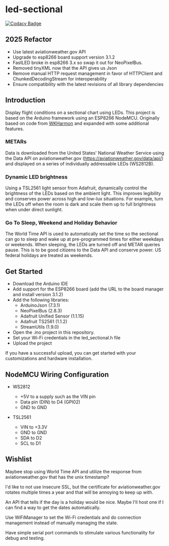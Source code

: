 # led-sectional

[![Codacy Badge](https://app.codacy.com/project/badge/Grade/6d49a017b89b4e7395385a1821d93631)](https://app.codacy.com/gh/project802/led-sectional/dashboard?utm_source=gh&utm_medium=referral&utm_content=&utm_campaign=Badge_grade)

## 2025 Refactor
* Use latest aviationweather.gov API
* Upgrade to esp8266 board support version 3.1.2
* FastLED broke in esp8266 3.x so swap it out for NeoPixelBus.
* Removed tinyXML now that the API gives us Json
* Remove manual HTTP request management in favor of HTTPClient and ChunkedDecodingStream for interoperability
* Ensure compatibility with the latest revisions of all library dependencies

## Introduction
Display flight conditions on a sectional chart using LEDs.  This project is based on the Arduino framework using an ESP8266 NodeMCU.  Originally based on code from [WKHarmon](https://github.com/WKHarmon/led-sectional) and expanded with some additional features.

### METARs
Data is downloaded from the United States' National Weather Service using the Data API on aviationweather.gov (https://aviationweather.gov/data/api/) and displayed on a series of individually addressable LEDs (WS2812B).

### Dynamic LED brightness
Using a TSL2561 light sensor from Adafruit, dynamically control the brightness of the LEDs based on the ambient light.  This improves legibility and conserves power across high and low-lux situations.  For example, turn the LEDs off when the room is dark and scale them up to full brightness when under direct sunlight.

### Go To Sleep, Weekend and Holiday Behavior
The World Time API is used to automatically set the time so the sectional can go to sleep and wake up at pre-programmed times for either weekdays or weekends.  When sleeping, the LEDs are turned off and METAR queries pause.  This is to be good citizens to the Data API and conserve power.  US federal holidays are treated as weekends.

## Get Started
* Download the Arduino IDE
* Add support for the ESP8266 board (add the URL to the board manager and install version 3.1.2)
* Add the following libraries:
  * ArduinoJson (7.3.1)
  * NeoPixelBus (2.8.3)
  * Adafruit Unified Sensor (1.1.15)
  * Adafruit TS2561 (1.1.2)
  * StreamUtils (1.9.0)
* Open the .ino project in this repository.
* Set your Wi-Fi credentials in the led_sectional.h file
* Upload the project 

If you have a successful upload, you can get started with your customizations and hardware installation.

## NodeMCU Wiring Configuration
* WS2812 
  * +5V to a supply such as the VIN pin
  * Data pin (DIN) to D4 (GPI02)
  * GND to GND

* TSL2561 
  * VIN to +3.3V
  * GND to GND
  * SDA to D2
  * SCL to D1

## Wishlist
Maybee stop using World Time API and utilize the response from aviationweather.gov that has the unix timestamp?

I'd like to not use insecure SSL, but the certificate for aviationweather.gov rotates multiple times a year and that will be annoying to keep up with.

An API that tells if the day is a holiday would be nice. Maybe I'll host one if I can find a way to get the dates automatically.

Use WiFiManager to set the Wi-Fi credentials and do connection management instead of manually managing the state.

Have simple serial port commands to stimulate various functionality for debug and testing.
